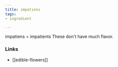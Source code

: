 ```yaml
---
title: impatiens
tags:
- ingredient

---
```

impatiens = impatients These don't have much flavor.

### Links

* [[edible-flowers]]
